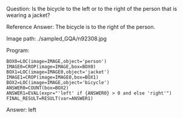 Question: Is the bicycle to the left or to the right of the person that is wearing a jacket?

Reference Answer: The bicycle is to the right of the person.

Image path: ./sampled_GQA/n92308.jpg

Program:

```
BOX0=LOC(image=IMAGE,object='person')
IMAGE0=CROP(image=IMAGE,box=BOX0)
BOX1=LOC(image=IMAGE0,object='jacket')
IMAGE1=CROP(image=IMAGE0,box=BOX1)
BOX2=LOC(image=IMAGE,object='bicycle')
ANSWER0=COUNT(box=BOX2)
ANSWER1=EVAL(expr="'left' if {ANSWER0} > 0 and else 'right'")
FINAL_RESULT=RESULT(var=ANSWER1)
```
Answer: left

